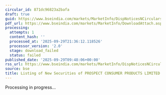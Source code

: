 ```yaml
---
circular_id: 871dc96823a2bafa
draft: true
guid: https://www.bseindia.com/markets/MarketInfo/DispNoticesNCirculars.aspx?Noticeid={E9D00418-0721-403D-841D-8C28ADCB06B5}&noticeno=20250929-27&dt=09/29/2025&icount=27&totcount=87&flag=0
pdf_url: https://www.bseindia.com/markets/MarketInfo/DownloadAttach.aspx?id=20250929-27&attachedId=
processing:
  attempts: 1
  content_hash: ''
  processed_at: '2025-09-29T21:36:12.118526'
  processor_version: '2.0'
  stage: download_failed
  status: failed
published_date: '2025-09-29T09:48:06+00:00'
rss_url: https://www.bseindia.com/markets/MarketInfo/DispNoticesNCirculars.aspx?Noticeid={E9D00418-0721-403D-841D-8C28ADCB06B5}&noticeno=20250929-27&dt=09/29/2025&icount=27&totcount=87&flag=0
source: bse
title: Listing of New Securities of PROSPECT CONSUMER PRODUCTS LIMITED
---
```


Processing in progress...